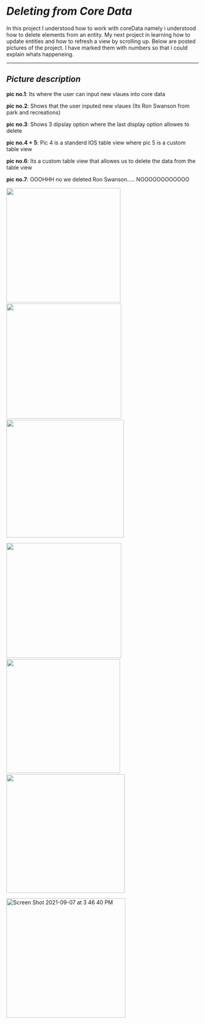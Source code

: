 # *Deleting from Core Data*

In this project I understood how to work with coreData namely i understood how to delete elements from an entity. My next project in learning how to update entities 
and how to refresh a view by scrolling up. Below are posted pictures of the project. I have marked them with numbers so that i could explain whats happeneing.

--------------------------------------------------------------------------------------------------------------------------------------------------------------------

## *Picture description*

**pic no.1**: Its where the user can input new vlaues into core data

**pic no.2**: Shows that the user inputed new vlaues (Its Ron Swanson from park and recreations)

**pic no.3**: Shows 3 dipslay option where the last display option allowes to delete

**pic no.4 + 5**: Pic 4 is a standerd IOS table view where pic 5 is a custom table view

**pic no.6**: Its a custom table view that allowes us to delete the data from the table view

**pic no.7**: OOOHHH no we deleted Ron Swanson..... NOOOOOOOOOOOO

<p float="left">
  <img src="https://user-images.githubusercontent.com/67702241/132356243-6e95d28f-9384-4fab-82ab-9a5b1e92780c.png" width="299" />
  &nbsp;&nbsp;
  <img src="https://user-images.githubusercontent.com/67702241/132356272-2d538d94-9a1d-4cfe-8464-954620f0b685.png" width="301" /> 
  &nbsp;&nbsp;
  <img src="https://user-images.githubusercontent.com/67702241/132356757-ad8caf1f-4e09-4f35-accd-d32f1fb62754.png" width="308" />
</p>

<p float="left">
  <img src="https://user-images.githubusercontent.com/67702241/132361535-035883c3-cc76-4093-a84c-4a2d9cdb0bce.png" width="301" />
  &nbsp;&nbsp;
  <img src="https://user-images.githubusercontent.com/67702241/132361541-4efb27f3-f613-4d96-8ccb-537610910190.png" width="298" /> 
  &nbsp;&nbsp;
  <img src="https://user-images.githubusercontent.com/67702241/132361754-2f679251-da0a-4be0-b894-a229634b91e3.png"  width="310" />
</p>

<img width="312" alt="Screen Shot 2021-09-07 at 3 46 40 PM" src="https://user-images.githubusercontent.com/67702241/132361549-87f23053-c75c-45b2-9efa-1b5a1052dc9b.png">


